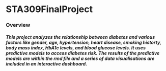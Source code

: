# STA309FinalProject

### Overview
##### This project analyzes the relationship between diabetes and various factors like gender, age, hypertension, heart disease, smoking historty, body mass index, HbA1c levels, and blood glucose levels. It uses predictive models to access diabetes risk. The results of the predictive models are within the rmd file and a series of data visualisations are included in an interactive dashboard. 
